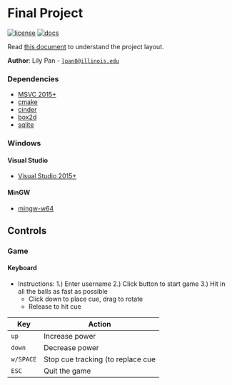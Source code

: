 # Final Project

[![license](https://img.shields.io/badge/license-MIT-green)](LICENSE)
[![docs](https://img.shields.io/badge/docs-yes-brightgreen)](docs/README.md)

Read [this document](https://cliutils.gitlab.io/modern-cmake/chapters/basics/structure.html) to understand the project
layout.

**Author**: Lily Pan - [`lpan8@illinois.edu`](mailto:lpan8@illinois.edu)

### Dependencies
  - [MSVC 2015+](https://visualstudio.microsoft.com/)
  - [cmake](https://cmake.org/)
  - [cinder](https://libcinder.org/)
  - [box2d](https://box2d.org/)
  - [sqlite](https://www.sqlite.org/index.html)

### Windows

#### Visual Studio

- [Visual Studio 2015+](https://visualstudio.microsoft.com/)

#### MinGW
- [mingw-w64](https://mingw-w64.org)

## Controls

### Game

#### Keyboard

  - Instructions: 
  1.) Enter username
  2.) Click button to start game
  3.) Hit in all the balls as fast as possible
    - Click down to place cue, drag to rotate
    - Release to hit cue

| Key       | Action                                                      |
|---------- |-------------------------------------------------------------|
| `up`      | Increase power                                              |
| `down`    | Decrease power                                              |
| `w/SPACE` | Stop cue tracking (to replace cue                           |
| `ESC`     | Quit the game                                               |

  
  
  

  
